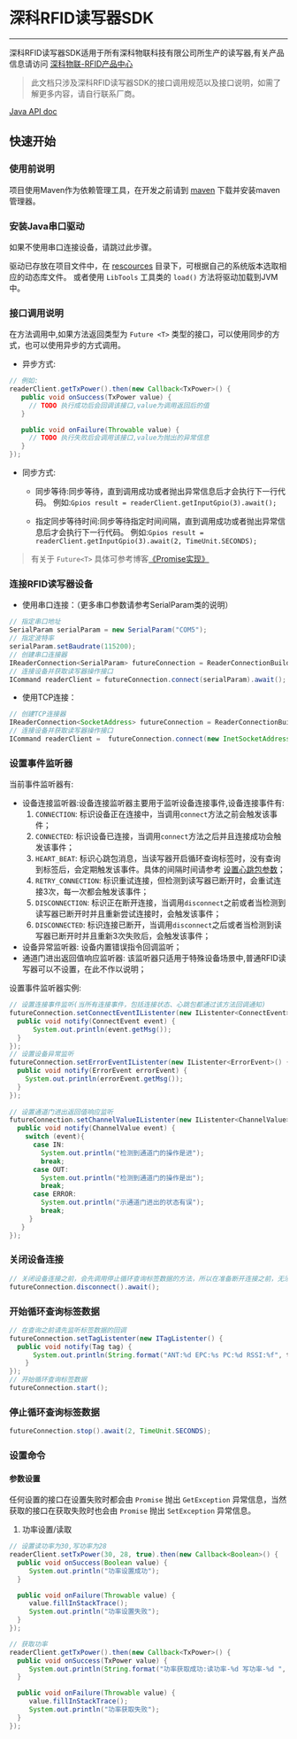# 深科RFID读写器SDK
---
深科RFID读写器SDK适用于所有深科物联科技有限公司所生产的读写器,有关产品信息请访问 [深科物联-RFID产品中心](http://www.soonke.com/welcome)
> 此文档只涉及深科RFID读写器SDK的接口调用规范以及接口说明，如需了解更多内容，请自行联系厂商。

[Java API doc](http://htmlpreview.github.io/?https://github.com/sMitea/sdk-sk4/doc/index.html)

## 快速开始

### 使用前说明
项目使用Maven作为依赖管理工具，在开发之前请到 [maven](http://maven.apache.org/) 下载并安装maven管理器。

### 安装Java串口驱动
如果不使用串口连接设备，请跳过此步骤。

驱动已存放在项目文件中，在 [rescources](src/main/resources/) 目录下，可根据自己的系统版本选取相应的动态库文件。
或者使用 ``LibTools`` 工具类的 ``load()`` 方法将驱动加载到JVM中。

### 接口调用说明
在方法调用中,如果方法返回类型为 ``Future <T>`` 类型的接口，可以使用同步的方式，也可以使用异步的方式调用。

* 异步方式:

```java
// 例如:
readerClient.getTxPower().then(new Callback<TxPower>() {
   public void onSuccess(TxPower value) {
     // TODO 执行成功后会回调该接口,value为调用返回后的值
   }

   public void onFailure(Throwable value) {
     // TODO 执行失败后会调用该接口,value为抛出的异常信息
   }
});
```

* 同步方式:
  - 同步等待:同步等待，直到调用成功或者抛出异常信息后才会执行下一行代码。
  例如:``Gpios result = readerClient.getInputGpio(3).await();``
  
  - 指定同步等待时间:同步等待指定时间间隔，直到调用成功或者抛出异常信息后才会执行下一行代码。
  例如:``Gpios result = readerClient.getInputGpio(3).await(2, TimeUnit.SECONDS);``

> 有关于 ``Future<T>`` 具体可参考博客[《Promise实现》](https://smitea.github.io)

### 连接RFID读写器设备
  * 使用串口连接：（更多串口参数请参考SerialParam类的说明）
  
  ```java
 // 指定串口地址
 SerialParam serialParam = new SerialParam("COM5");
 // 指定波特率
 serialParam.setBaudrate(115200);
 // 创建串口连接器
 IReaderConnection<SerialParam> futureConnection = ReaderConnectionBuild.createSerialConnection();
 // 连接设备并获取读写器操作接口
 ICommand readerClient = futureConnection.connect(serialParam).await();
  ```
  * 使用TCP连接：
  
  ```java
  // 创建TCP连接器
  IReaderConnection<SocketAddress> futureConnection = ReaderConnectionBuild.createTcpConnection();
  // 连接设备并获取读写器操作接口
  ICommand readerClient =  futureConnection.connect(new InetSocketAddress("192.168.1.10",8001)).await();
  ```

### 设置事件监听器
当前事件监听器有:

  * 设备连接监听器:设备连接监听器主要用于监听设备连接事件,设备连接事件有:
    1. ``CONNECTION``: 标识设备正在连接中，当调用``connect``方法之前会触发该事件；
    2. ``CONNECTED``: 标识设备已连接，当调用``connect``方法之后并且连接成功会触发该事件；
    3. ``HEART_BEAT``: 标识心跳包消息，当读写器开启循环查询标签时，没有查询到标签后，会定期触发该事件。具体的间隔时间请参考 [设置心跳包参数]()；
    4. ``RETRY_CONNECTION``: 标识重试连接，但检测到读写器已断开时，会重试连接3次，每一次都会触发该事件；
    5. ``DISCONNECTION``: 标识正在断开连接，当调用``disconnect``之前或者当检测到读写器已断开时并且重新尝试连接时，会触发该事件；
    6. ``DISCONNECTED``: 标识连接已断开，当调用``disconnect``之后或者当检测到读写器已断开时并且重新3次失败后，会触发该事件；
  * 设备异常监听器: 设备内置错误指令回调监听；
  * 通道门进出返回值响应监听器: 该监听器只适用于特殊设备场景中,普通RFID读写器可以不设置，在此不作以说明；

设置事件监听器实例:

  ```java
  // 设置连接事件监听(当所有连接事件，包括连接状态、心跳包都通过该方法回调通知)
  futureConnection.setConnectEventIListenter(new IListenter<ConnectEvent>() {
  	public void notify(ConnectEvent event) {
  		System.out.println(event.getMsg());
    }
  });
  // 设置设备异常监听
  futureConnection.setErrorEventIListenter(new IListenter<ErrorEvent>() {
    public void notify(ErrorEvent errorEvent) {
      System.out.println(errorEvent.getMsg());
    }
  });
    
  // 设置通道门进出返回值响应监听
  futureConnection.setChannelValueIListenter(new IListenter<ChannelValue>() {
    public void notify(ChannelValue event) {
      switch (event){
        case IN:
          System.out.println("检测到通道门的操作是进");
          break;
        case OUT:
          System.out.println("检测到通道门的操作是出");
          break;
        case ERROR:
          System.out.println("示通道门进出的状态有误");
          break;
       }
     }
  });
  ```
  
### 关闭设备连接

```java
// 关闭设备连接之前，会先调用停止循环查询标签数据的方法，所以在准备断开连接之前，无须停止循环查询标签数据
futureConnection.disconnect().await();
```

### 开始循环查询标签数据

```java
// 在查询之前请先监听标签数据的回调
futureConnection.setTagListenter(new ITagListenter() {
  public void notify(Tag tag) {
      System.out.println(String.format("ANT:%d EPC:%s PC:%d RSSI:%f", tag.getAnt(), tag.getEpc(), tag.getPc(), tag.getRssi()));
    }
});
// 开始循环查询标签数据
futureConnection.start();
```

### 停止循环查询标签数据

```java
futureConnection.stop().await(2, TimeUnit.SECONDS);
```

### 设置命令

#### 参数设置
 任何设置的接口在设置失败时都会由 ``Promise`` 抛出 ``GetException`` 异常信息，当然获取的接口在获取失败时也会由 ``Promise`` 抛出 ``SetException`` 异常信息。

 1. 功率设置/读取
 
 ```java
 // 设置读功率为30,写功率为28
 readerClient.setTxPower(30, 28, true).then(new Callback<Boolean>() {
   public void onSuccess(Boolean value) {
      System.out.println("功率设置成功");
   }

   public void onFailure(Throwable value) {
      value.fillInStackTrace();
      System.out.println("功率设置失败");
   }
 });

 // 获取功率
 readerClient.getTxPower().then(new Callback<TxPower>() {
   public void onSuccess(TxPower value) {
      System.out.println(String.format("功率获取成功:读功率-%d 写功率-%d ", value.getReadPower(), value.getWritePower(), value.isLoop() ? "开环" : "闭环"));
   }

   public void onFailure(Throwable value) {
      value.fillInStackTrace();
      System.out.println("功率获取失败");
   }
 });
    
 ```
